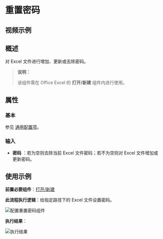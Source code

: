 # 重置密码

## 视频示例

## 概述

对 Excel 文件进行增加、更新或去除密码。

> **说明：**
>
> 该组件需在 Office Excel 的 **打开/新建** 组件内进行使用。

## 属性

### 基本

参见 [通用配置项](../Appendix/CommonConfigurationItems.md)。

### 输入

- **密码** ：若为空则去除当前 Excel 文件密码；若不为空则对 Excel 文件增加或更新密码。

## 使用示例

**前置必要组件**：[打开/新建](../OfficeExcel/OpenExcel.md)

**此流程执行逻辑**：给指定路径下的 Excel 文件设置密码。

![配置重置密码组件](https://docimages.blob.core.chinacloudapi.cn/images/Activities/ResetPassword1.png)

**执行结果**：

![执行结果](https://docimages.blob.core.chinacloudapi.cn/images/Activities/ResetPassword2.png)